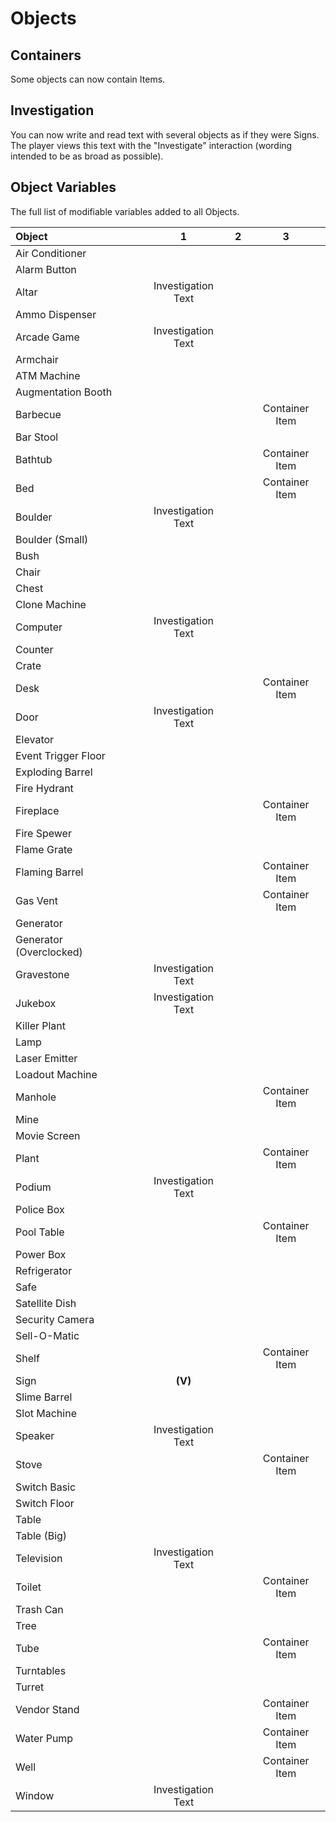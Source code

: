 ﻿#		Objects
##			Containers
Some objects can now contain Items.
##			Investigation
You can now write and read text with several objects as if they were Signs. The player views this text with the "Investigate" interaction (wording intended to be as broad as possible).
##			Object Variables
The full list of modifiable variables added to all Objects.

|Object								|1						|2						|3						|
|:----------------------------------|:---------------------:|:---------------------:|:---------------------:|
|Air Conditioner
|Alarm Button
|Altar								|Investigation Text		|
|Ammo Dispenser
|Arcade Game						|Investigation Text		|
|Armchair
|ATM Machine
|Augmentation Booth
|Barbecue							|						|						|Container Item
|Bar Stool
|Bathtub							|						|						|Container Item
|Bed								|						|						|Container Item
|Boulder							|Investigation Text		|
|Boulder (Small)
|Bush
|Chair
|Chest
|Clone Machine
|Computer							|Investigation Text		|
|Counter
|Crate
|Desk								|						|						|Container Item
|Door								|Investigation Text		|
|Elevator
|Event Trigger Floor
|Exploding Barrel
|Fire Hydrant
|Fireplace							|						|						|Container Item
|Fire Spewer
|Flame Grate
|Flaming Barrel						|						|						|Container Item
|Gas Vent							|						|						|Container Item
|Generator
|Generator (Overclocked)
|Gravestone							|Investigation Text		|
|Jukebox							|Investigation Text		|
|Killer Plant
|Lamp
|Laser Emitter
|Loadout Machine
|Manhole							|						|						|Container Item
|Mine
|Movie Screen
|Plant								|						|						|Container Item
|Podium								|Investigation Text		|
|Police Box
|Pool Table							|						|						|Container Item
|Power Box
|Refrigerator
|Safe
|Satellite Dish
|Security Camera
|Sell-O-Matic
|Shelf								|						|						|Container Item
|Sign								|**(V)**				|
|Slime Barrel
|Slot Machine
|Speaker							|Investigation Text		|
|Stove								|						|						|Container Item
|Switch Basic
|Switch Floor
|Table
|Table (Big)
|Television							|Investigation Text		|
|Toilet								|						|						|Container Item
|Trash Can
|Tree
|Tube								|						|						|Container Item
|Turntables
|Turret
|Vendor Stand						|						|						|Container Item
|Water Pump							|						|						|Container Item
|Well								|						|						|Container Item
|Window								|Investigation Text		|


